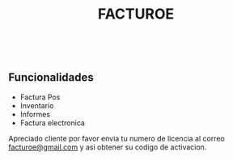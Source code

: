 <p align="center">


<h1 align="center">FACTUROE</h1>
<br/>

<p align="center">

</a>
</p>
<br/>


## Funcionalidades
- Factura Pos
- Inventario
- Informes
- Factura electronica

Apreciado cliente por favor envia tu numero de licencia al correo facturoe@gmail.com y asi obtener su codigo de activacion.
